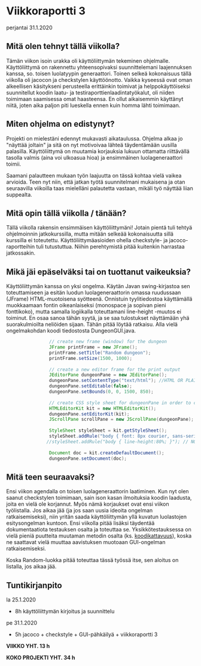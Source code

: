 # Viikkoraportti 3
perjantai 31.1.2020


## Mitä olen tehnyt tällä viikolla?

Tämän viikon isoin urakka oli käyttöliittymän tekeminen ohjelmalle. Käyttöliittymä on rakennettu yhteensopivaksi suunnittelemani laajennuksen kanssa, so. toisen luolatyypin generaattori. Toinen selkeä kokonaisuus tällä viikolla oli jacocon ja checkstylen käyttöönotto. Vaikka kyseessä ovat oman alkeellisen käsitykseni perusteella erittäinkin toimivat ja helppokäyttöiseksi suunnitellut koodin laatu- ja testiraporttienlaadintatyökalut, oli niiden toimimaan saamisessa omat haasteensa. En ollut aikaisemmin käyttänyt niitä, joten aika paljon piti lueskella ennen kuin homma lähti toimimaan.


## Miten ohjelma on edistynyt?

Projekti on mielestäni edennyt mukavasti aikataulussa. Ohjelma alkaa jo "näyttää joltain" ja sitä on nyt motivoivaa lähteä täydentämään uusilla palasilla. Käyttöliittymä on muutamia korjauksia lukuun ottamatta riittävällä tasolla valmis (aina voi ulkoasua hioa) ja ensimmäinen luolageneraattori toimii. 

Saamani palautteen mukaan työn laajuutta on tässä kohtaa vielä vaikea arvioida. Teen nyt niin, että jatkan työtä suunnitelmani mukaisena ja otan seuraavilla viikoilla taas mielelläni palautetta vastaan, mikäli työ näyttää liian suppealta. 

## Mitä opin tällä viikolla / tänään?

Tällä viikolla rakensin ensimmäisen käyttöliittymäni! Jotain pientä tuli tehtyä ohjelmoinnin jatkokurssilla, mutta mitään selkeää kokonaisuutta sillä kurssilla ei toteutettu. Käyttöliittymäasioiden ohella checkstyle- ja jacoco-raportteihin tuli tutustuttua. Niihin perehtymistä pitää kuitenkin harrastaa jatkossakin.

## Mikä jäi epäselväksi tai on tuottanut vaikeuksia?

Käyttöliittymän kanssa on yksi ongelma. Käytän Javan swing-kirjastoa sen toteuttamiseen ja esitän luodun luolageneraattorin omassa ruudussaan (JFrame) HTML-muotoisena syötteenä. Onnistuin tyylitiedostoa käyttämällä muokkaamaan fontin oikeanlaiseksi (monospace ja sopivan pieni fonttikoko), mutta samalla logiikalla toteuttamani line-height -muutos ei toiminut. En osaa sanoa tähän syytä, ja se saa tulostukset näyttämään yhä suorakulmioilta neliöiden sijaan. Tähän pitää löytää ratkaisu. Alla vielä ongelmakohdan koodi tiedostosta DungeonGUI.java.

```java
                // create new frame (window) for the dungeon
                JFrame printFrame = new JFrame();
                printFrame.setTitle("Random dungeon");
                printFrame.setSize(1500, 1000);
                
                // create a new editor frame for the print output
                JEditorPane dungeonPane = new JEditorPane();
                dungeonPane.setContentType("text/html"); //HTML OR PLAIN?
                dungeonPane.setEditable(false);
                dungeonPane.setBounds(0, 0, 1500, 850);
                
                // create CSS style sheet for dungeonPane in order to change line spacing and font
                HTMLEditorKit kit = new HTMLEditorKit();
                dungeonPane.setEditorKit(kit);
                JScrollPane scrollPane = new JScrollPane(dungeonPane);
                
                StyleSheet styleSheet = kit.getStyleSheet();
                styleSheet.addRule("body { font: 8px courier, sans-serif; line-height: 0.7;}"); // ****** LINE-HEIGHT NOT WORKING ******
               //styleSheet.addRule("body { line-height:80%; }"); // NOT WORKING EITHER
                
                Document doc = kit.createDefaultDocument();
                dungeonPane.setDocument(doc);
```


## Mitä teen seuraavaksi?

Ensi viikon agendalla on toisen luolageneraattorin laatiminen. Kun nyt olen saanut checkstylen toimimaan, sain ison kasan ilmoituksia koodin laadusta, joita en vielä ole korjannut. Myös nämä korjaukset ovat ensi viikon työlistalla. Jos aikaa jää (ja jos saan uusia ideoita ongelman ratkaisemiseksi), niin yritän saada käyttöliittymän yllä kuvatun luolastojen esitysongelman kuntoon. Ensi viikolla pitää lisäksi täydentää dokumentaatiota testauksen osalta ja toteuttaa se. Yksikkötestauksessa on vielä pieniä puutteita muutaman metodin osalta (ks. [koodikattavuus](https://github.com/lauriap/random-dungeons/blob/master/documentation/test-coverage/test-coverage-w3.png)), koska ne saattavat vielä muuttaa aavistuksen muotoaan GUI-ongelman ratkaisemiseksi.

Koska Random-luokka pitää toteuttaa tässä työssä itse, sen aloitus on listalla, jos aikaa jää. 


## Tuntikirjanpito

la 25.1.2020
* 8h käyttöliittymän kirjoitus ja suunnittelu

pe 31.1.2020
* 5h jacoco + checkstyle + GUI-pähkäilyä + viikkoraportti 3

**VIIKKO YHT. 13 h**

**KOKO PROJEKTI YHT. 34 h**
